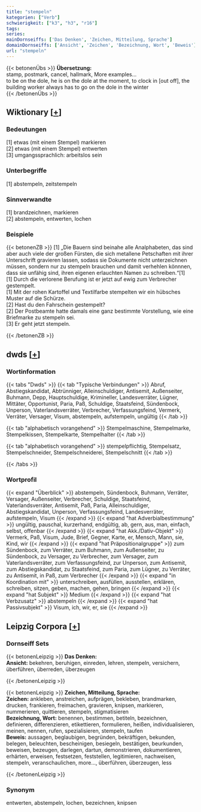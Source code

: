 ```yaml
---
title: "stempeln"
kategorien: ["Verb"]
schwierigkeit: ["k3", "h3", "r16"]
tags:
series:
mainDornseiffs: ['Das Denken', 'Zeichen, Mitteilung, Sprache']
domainDornseiffs: ['Ansicht', 'Zeichen', 'Bezeichnung, Wort', 'Beweis']
url: "stempeln"
---
```


{{< betonenÜbs >}}
**Übersetzung:**  
stamp, postmark, cancel, hallmark, More examples...  
to be on the dole, he is on the dole at the moment, to clock in  [out off], the building worker always has to go on the dole in the winter  
{{< /betonenÜbs >}}

## Wiktionary [[+](https://de.wiktionary.org/wiki/stempeln)]

### Bedeutungen
[1] etwas (mit einem Stempel) markieren  
[2] etwas (mit einem Stempel) entwerten  
[3] umgangssprachlich: arbeitslos sein  

### Unterbegriffe
[1] abstempeln, zeitstempeln  

### Sinnverwandte
[1] brandzeichnen, markieren  
[2] abstempeln, entwerten, lochen  

### Beispiele
{{< betonenZB >}}
[1] „Die Bauern sind beinahe alle Analphabeten, das sind aber auch viele der großen Fürsten, die sich metallene Petschaften mit ihrer Unterschrift gravieren lassen, sodass sie Dokumente nicht unterzeichnen müssen, sondern nur zu stempeln brauchen und damit verhehlen könnnen, dass sie unfähig sind, ihren eigenen erlauchten Namen zu schreiben.“[1]  
[1] Durch die verlorene Berufung ist er jetzt auf ewig zum Verbrecher gestempelt.  
[1] Mit der rohen Kartoffel und Textilfarbe stempelten wir ein hübsches Muster auf die Schürze.  
[2] Hast du den Fahrschein gestempelt?  
[2] Der Postbeamte hatte damals eine ganz bestimmte Vorstellung, wie eine Briefmarke zu stempeln sei.  
[3] Er geht jetzt stempeln.  

{{< /betonenZB >}}


## dwds [[+](https://www.dwds.de/wb/stempeln)]

### Wortinformation
{{< tabs "Dwds" >}}
{{< tab "Typische Verbindungen" >}}
Abruf, Abstiegskandidat, Abtrünniger, Alleinschuldiger, Antisemit, Außenseiter, Buhmann, Depp, Hauptschuldige, Krimineller, Landesverräter, Lügner, Mittäter, Opportunist, Paria, Paß, Schuldige, Staatsfeind, Sündenbock, Unperson, Vaterlandsverräter, Verbrecher, Verfassungsfeind, Vermerk, Verräter, Versager, Visum, abstempeln, aufstempeln, ungültig
{{< /tab >}}

{{< tab "alphabetisch vorangehend" >}}
Stempelmaschine, Stempelmarke, Stempelkissen, Stempelkarte, Stempelhalter
{{< /tab >}}

{{< tab "alphabetisch vorangehend" >}}
stempelpflichtig, Stempelsatz, Stempelschneider, Stempelschneiderei, Stempelschnitt
{{< /tab >}}

{{< /tabs >}}

### Wortprofil
{{< expand "Überblick" >}} abstempeln, Sündenbock, Buhmann, Verräter, Versager, Außenseiter, Verbrecher, Schuldige, Staatsfeind, Vaterlandsverräter, Antisemit, Paß, Paria, Alleinschuldiger, Abstiegskandidat, Unperson, Verfassungsfeind, Landesverräter, aufstempeln, Visum {{< /expand >}}
{{< expand "hat Adverbialbestimmung" >}} ungültig, pauschal, kurzerhand, endgültig, ab, gern, aus, man, einfach, selbst, offenbar {{< /expand >}}
{{< expand "hat Akk./Dativ-Objekt" >}} Vermerk, Paß, Visum, Jude, Brief, Gegner, Karte, er, Mensch, Mann, sie, Kind, wir {{< /expand >}}
{{< expand "hat Präpositionalgruppe" >}} zum Sündenbock, zum Verräter, zum Buhmann, zum Außenseiter, zu Sündenbock, zu Versager, zu Verbrecher, zum Versager, zum Vaterlandsverräter, zum Verfassungsfeind, zur Unperson, zum Antisemit, zum Abstiegskandidat, zu Staatsfeind, zum Paria, zum Lügner, zu Verräter, zu Antisemit, in Paß, zum Verbrecher {{< /expand >}}
{{< expand "in Koordination mit" >}} unterschreiben, ausfüllen, ausstellen, erklären, schreiben, sitzen, geben, machen, gehen, bringen {{< /expand >}}
{{< expand "hat Subjekt" >}} Medium {{< /expand >}}
{{< expand "hat Verbzusatz" >}} abstempeln {{< /expand >}}
{{< expand "hat Passivsubjekt" >}} Visum, ich, wir, er, sie {{< /expand >}}

## Leipzig Corpora [[+](https://corpora.uni-leipzig.de/en/res?word=stempeln&corpusId=deu_newscrawl-public_2018)]

### Dornseiff Sets
{{< betonenLeipzig >}}
**Das Denken:**  
**Ansicht:** bekehren, beruhigen, einreden, lehren, stempeln, versichern, überführen, überreden, überzeugen  

{{< /betonenLeipzig >}}


{{< betonenLeipzig >}}
**Zeichen, Mitteilung, Sprache:**  
**Zeichen:** ankleben, anstreichen, aufprägen, bekleben, brandmarken, drucken, frankieren, freimachen, gravieren, knipsen, markieren, nummerieren, quittieren, stempeln, stigmatisieren  
**Bezeichnung, Wort:** benennen, bestimmen, betiteln, bezeichnen, definieren, differenzieren, etikettieren, formulieren, heißen, individualisieren, meinen, nennen, rufen, spezialisieren, stempeln, taufen  
**Beweis:** aussagen, beglaubigen, begründen, bekräftigen, bekunden, belegen, beleuchten, bescheinigen, besiegeln, bestätigen, beurkunden, beweisen, bezeugen, darlegen, dartun, demonstrieren, dokumentieren, erhärten, erweisen, festsetzen, feststellen, legitimieren, nachweisen, stempeln, veranschaulichen, more..., überführen, überzeugen, less  

{{< /betonenLeipzig >}}

### Synonym
entwerten, abstempeln, lochen, bezeichnen, knipsen

